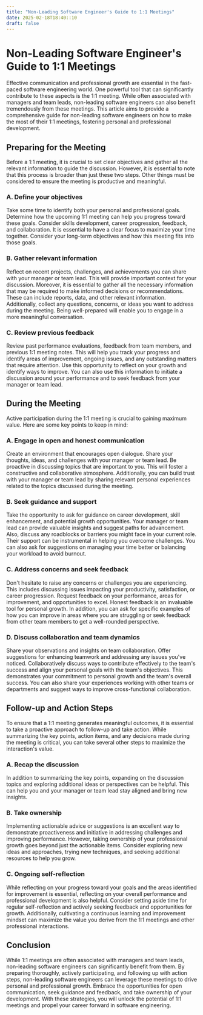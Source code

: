 ```yaml
---
title: "Non-Leading Software Engineer's Guide to 1:1 Meetings"
date: 2025-02-18T18:40::10
draft: false
---
```


# Non-Leading Software Engineer's Guide to 1:1 Meetings

Effective communication and professional growth are essential in the fast-paced software engineering world. One powerful tool that can significantly contribute to these aspects is the 1:1 meeting. While often associated with managers and team leads, non-leading software engineers can also benefit tremendously from these meetings. This article aims to provide a comprehensive guide for non-leading software engineers on how to make the most of their 1:1 meetings, fostering personal and professional development.

## Preparing for the Meeting

Before a 1:1 meeting, it is crucial to set clear objectives and gather all the relevant information to guide the discussion. However, it is essential to note that this process is broader than just these two steps. Other things must be considered to ensure the meeting is productive and meaningful.

### A. Define your objectives

Take some time to identify both your personal and professional goals. Determine how the upcoming 1:1 meeting can help you progress toward these goals. Consider skills development, career progression, feedback, and collaboration. It is essential to have a clear focus to maximize your time together. Consider your long-term objectives and how this meeting fits into those goals.

### B. Gather relevant information

Reflect on recent projects, challenges, and achievements you can share with your manager or team lead. This will provide important context for your discussion. Moreover, it is essential to gather all the necessary information that may be required to make informed decisions or recommendations. These can include reports, data, and other relevant information. Additionally, collect any questions, concerns, or ideas you want to address during the meeting. Being well-prepared will enable you to engage in a more meaningful conversation.

### C. Review previous feedback

Review past performance evaluations, feedback from team members, and previous 1:1 meeting notes. This will help you track your progress and identify areas of improvement, ongoing issues, and any outstanding matters that require attention. Use this opportunity to reflect on your growth and identify ways to improve. You can also use this information to initiate a discussion around your performance and to seek feedback from your manager or team lead.

## During the Meeting

Active participation during the 1:1 meeting is crucial to gaining maximum value. Here are some key points to keep in mind:

### A. Engage in open and honest communication

Create an environment that encourages open dialogue. Share your thoughts, ideas, and challenges with your manager or team lead. Be proactive in discussing topics that are important to you. This will foster a constructive and collaborative atmosphere. Additionally, you can build trust with your manager or team lead by sharing relevant personal experiences related to the topics discussed during the meeting.

### B. Seek guidance and support

Take the opportunity to ask for guidance on career development, skill enhancement, and potential growth opportunities. Your manager or team lead can provide valuable insights and suggest paths for advancement. Also, discuss any roadblocks or barriers you might face in your current role. Their support can be instrumental in helping you overcome challenges. You can also ask for suggestions on managing your time better or balancing your workload to avoid burnout.

### C. Address concerns and seek feedback

Don't hesitate to raise any concerns or challenges you are experiencing. This includes discussing issues impacting your productivity, satisfaction, or career progression. Request feedback on your performance, areas for improvement, and opportunities to excel. Honest feedback is an invaluable tool for personal growth. In addition, you can ask for specific examples of how you can improve in areas where you are struggling or seek feedback from other team members to get a well-rounded perspective.

### D. Discuss collaboration and team dynamics

Share your observations and insights on team collaboration. Offer suggestions for enhancing teamwork and addressing any issues you've noticed. Collaboratively discuss ways to contribute effectively to the team's success and align your personal goals with the team's objectives. This demonstrates your commitment to personal growth and the team's overall success. You can also share your experiences working with other teams or departments and suggest ways to improve cross-functional collaboration.

## Follow-up and Action Steps

To ensure that a 1:1 meeting generates meaningful outcomes, it is essential to take a proactive approach to follow-up and take action. While summarizing the key points, action items, and any decisions made during the meeting is critical, you can take several other steps to maximize the interaction's value.

### A. Recap the discussion

In addition to summarizing the key points, expanding on the discussion topics and exploring additional ideas or perspectives can be helpful. This can help you and your manager or team lead stay aligned and bring new insights.

### B. Take ownership

Implementing actionable advice or suggestions is an excellent way to demonstrate proactiveness and initiative in addressing challenges and improving performance. However, taking ownership of your professional growth goes beyond just the actionable items. Consider exploring new ideas and approaches, trying new techniques, and seeking additional resources to help you grow.

### C. Ongoing self-reflection

While reflecting on your progress toward your goals and the areas identified for improvement is essential, reflecting on your overall performance and professional development is also helpful. Consider setting aside time for regular self-reflection and actively seeking feedback and opportunities for growth. Additionally, cultivating a continuous learning and improvement mindset can maximize the value you derive from the 1:1 meetings and other professional interactions.

## Conclusion

While 1:1 meetings are often associated with managers and team leads, non-leading software engineers can significantly benefit from them. By preparing thoroughly, actively participating, and following up with action steps, non-leading software engineers can leverage these meetings to drive personal and professional growth. Embrace the opportunities for open communication, seek guidance and feedback, and take ownership of your development. With these strategies, you will unlock the potential of 1:1 meetings and propel your career forward in software engineering.
